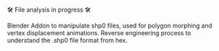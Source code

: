 🛠️ File analysis in progress 🛠️

Blender Addon to manipulate shp0 files, used for polygon morphing and vertex displacement animations.
Reverse engineering process to understand the .shp0 file format from hex.
